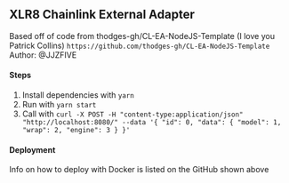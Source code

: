 ## XLR8 Chainlink External Adapter

Based off of code from thodges-gh/CL-EA-NodeJS-Template (I love you Patrick Collins)
`https://github.com/thodges-gh/CL-EA-NodeJS-Template`
Author: @JJZFIVE

#### Steps

1. Install dependencies with `yarn`
1. Run with `yarn start`
1. Call with `curl -X POST -H "content-type:application/json" "http://localhost:8080/" --data '{ "id": 0, "data": { "model": 1, "wrap": 2, "engine": 3 } }'`

#### Deployment

Info on how to deploy with Docker is listed on the GitHub shown above
